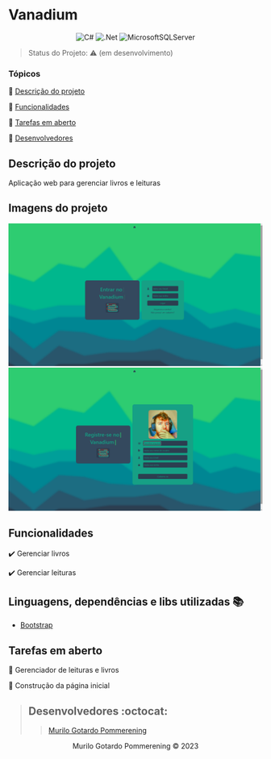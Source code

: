 <h1>Vanadium</h1>

<div align="center">
  
  ![C#](https://img.shields.io/badge/c%23-%23239120.svg?style=for-the-badge&logo=c-sharp&logoColor=white)
  ![.Net](https://img.shields.io/badge/.NET-5C2D91?style=for-the-badge&logo=.net&logoColor=white)
  ![MicrosoftSQLServer](https://img.shields.io/badge/Microsoft%20SQL%20Sever-CC2927?style=for-the-badge&logo=microsoft%20sql%20server&logoColor=white)
  
</div>

> Status do Projeto: :warning: (em desenvolvimento)

### Tópicos

:small_blue_diamond: [Descrição do projeto](#descrição-do-projeto)

:small_blue_diamond: [Funcionalidades](#funcionalidades)

:small_blue_diamond: [Tarefas em aberto](#tarefas-em-aberto)

:small_blue_diamond: [Desenvolvedores](#desenvolvedores-octocat)

## Descrição do projeto

<p align = "justify">

Aplicação web para gerenciar livros e leituras

</p>

## Imagens do projeto

<div align="center">

<img src="wwwroot\img\Captura de tela_20230114_234325.png" width="700px"/>
<img src="wwwroot\img\Captura de tela_20230120_172644.png" width="700px"/>

</div>



## Funcionalidades

:heavy_check_mark: Gerenciar livros

:heavy_check_mark: Gerenciar leituras

## Linguagens, dependências e libs utilizadas :books:

- [Bootstrap](https://getbootstrap.com)

## Tarefas em aberto

:memo: Gerenciador de leituras e livros 

:memo: Construção da página inicial

> ## Desenvolvedores :octocat:
>
>> [Murilo Gotardo Pommerening](https://github.com/Murilo-Gotardo)

<p align = "center">Murilo Gotardo Pommerening © 2023</p>
